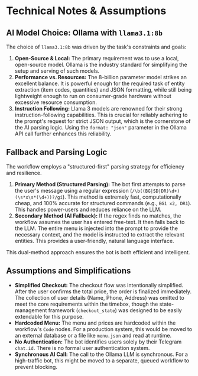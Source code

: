 # Technical Notes & Assumptions

## AI Model Choice: Ollama with `llama3.1:8b`

The choice of `llama3.1:8b` was driven by the task's constraints and goals:

1.  **Open-Source & Local:** The primary requirement was to use a local, open-source model. Ollama is the industry standard for simplifying the setup and serving of such models.
2.  **Performance vs. Resources:** The 8-billion parameter model strikes an excellent balance. It is powerful enough for the required task of entity extraction (item codes, quantities) and JSON formatting, while still being lightweight enough to run on consumer-grade hardware without excessive resource consumption.
3.  **Instruction Following:** Llama 3 models are renowned for their strong instruction-following capabilities. This is crucial for reliably adhering to the prompt's request for strict JSON output, which is the cornerstone of the AI parsing logic. Using the `format: "json"` parameter in the Ollama API call further enhances this reliability.

## Fallback and Parsing Logic

The workflow employs a "structured-first" parsing strategy for efficiency and resilience.

1.  **Primary Method (Structured Parsing):** The bot first attempts to parse the user's message using a regular expression (`/\b((BG|SD|DR)\d+)(\s*x\s*(\d+))?/gi`). This method is extremely fast, computationally cheap, and 100% accurate for structured commands (e.g., `BG1 x2, DR1`). This handles power-users and reduces reliance on the LLM.
2.  **Secondary Method (AI Fallback):** If the regex finds no matches, the workflow assumes the user has entered free-text. It then falls back to the LLM. The entire menu is injected into the prompt to provide the necessary context, and the model is instructed to extract the relevant entities. This provides a user-friendly, natural language interface.

This dual-method approach ensures the bot is both efficient and intelligent.

## Assumptions and Simplifications

- **Simplified Checkout:** The checkout flow was intentionally simplified. After the user confirms the total price, the order is finalized immediately. The collection of user details (Name, Phone, Address) was omitted to meet the core requirements within the timebox, though the state-management framework (`checkout_state`) was designed to be easily extendable for this purpose.
- **Hardcoded Menu:** The menu and prices are hardcoded within the workflow's `Code` nodes. For a production system, this would be moved to an external database or a file like `menu.json` and read at runtime.
- **No Authentication:** The bot identifies users solely by their Telegram `chat.id`. There is no formal user authentication system.
- **Synchronous AI Call:** The call to the Ollama LLM is synchronous. For a high-traffic bot, this might be moved to a separate, queued workflow to prevent blocking.
